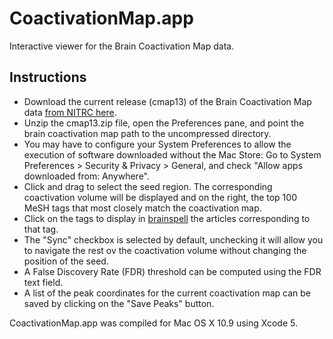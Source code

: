 <h1>CoactivationMap.app</h1>

Interactive viewer for the Brain Coactivation Map data.

<h2>Instructions</h2>
<ul>
<li>Download the current release (cmap13) of the Brain
Coactivation Map data <a href="http://www.nitrc.org/frs/downloadlink.php/5961">from NITRC here</a>.</li>
<li>Unzip the cmap13.zip file, open the Preferences pane, and point the brain coactivation map path to the uncompressed directory.</li>
<li>You may have to configure your System Preferences to allow the execution of software downloaded without the Mac Store: Go to System Preferences > Security & Privacy > General, and check "Allow apps downloaded from: Anywhere".</li>
<li>Click and drag to select the seed region. The corresponding coactivation volume will be displayed and on the right, the top 100 MeSH tags that most closely match the coactivation map.</li>
<li>Click on the tags to display in <a href="http://brainspell.org">brainspell</a> the articles corresponding to that tag.</li>
<li>The "Sync" checkbox is selected by default, unchecking it will allow you to navigate the rest ov the coactivation volume without changing the position of the seed.</li>
<li>A False Discovery Rate (FDR) threshold can be computed using the FDR text field.</li>
<li>A list of the peak coordinates for the current coactivation map can be saved by clicking on the "Save Peaks" button.</li>
</ul>

CoactivationMap.app was compiled for Mac OS X 10.9 using Xcode 5.
